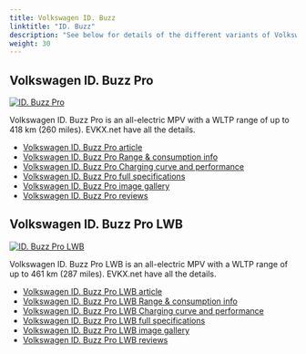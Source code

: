 ```yaml
---
title: Volkswagen ID. Buzz
linktitle: "ID. Buzz"
description: "See below for details of the different variants of Volkswagen ID. Buzz"
weight: 30
---
```

## Volkswagen ID. Buzz Pro

<a href="/models/volkswagen/id._buzz/id._buzz_pro/"><img src="https://media.evkx.net/multimedia/models/volkswagen/id._buzz/id._buzz_pro/main_1_st.jpg" class="img-fluid" alt="ID. Buzz Pro" ></a>

Volkswagen ID. Buzz Pro is an all-electric MPV with a WLTP range of up to 418 km (260 miles). EVKX.net have all the details. 

- [Volkswagen ID. Buzz Pro article](/models/volkswagen/id._buzz/id._buzz_pro/)
- [Volkswagen ID. Buzz Pro Range & consumption info](/models/volkswagen/id._buzz/id._buzz_pro/rangeandconsumption)
- [Volkswagen ID. Buzz Pro Charging curve and performance](/models/volkswagen/id._buzz/id._buzz_pro/chargingcurve)
- [Volkswagen ID. Buzz Pro full specifications](/models/volkswagen/id._buzz/id._buzz_pro/specifications)
- [Volkswagen ID. Buzz Pro image gallery](/models/volkswagen/id._buzz/id._buzz_pro/gallery)
- [Volkswagen ID. Buzz Pro reviews](/models/volkswagen/id._buzz/id._buzz_pro/reviews)

## Volkswagen ID. Buzz Pro LWB

<a href="/models/volkswagen/id._buzz/id._buzz_pro_lwb/"><img src="https://media.evkx.net/multimedia/models/volkswagen/id._buzz/id._buzz_pro_lwb/main_1_st.jpg" class="img-fluid" alt="ID. Buzz Pro LWB" ></a>

Volkswagen ID. Buzz Pro LWB is an all-electric MPV with a WLTP range of up to 461 km (287 miles). EVKX.net have all the details. 

- [Volkswagen ID. Buzz Pro LWB article](/models/volkswagen/id._buzz/id._buzz_pro_lwb/)
- [Volkswagen ID. Buzz Pro LWB Range & consumption info](/models/volkswagen/id._buzz/id._buzz_pro_lwb/rangeandconsumption)
- [Volkswagen ID. Buzz Pro LWB Charging curve and performance](/models/volkswagen/id._buzz/id._buzz_pro_lwb/chargingcurve)
- [Volkswagen ID. Buzz Pro LWB full specifications](/models/volkswagen/id._buzz/id._buzz_pro_lwb/specifications)
- [Volkswagen ID. Buzz Pro LWB image gallery](/models/volkswagen/id._buzz/id._buzz_pro_lwb/gallery)
- [Volkswagen ID. Buzz Pro LWB reviews](/models/volkswagen/id._buzz/id._buzz_pro_lwb/reviews)

